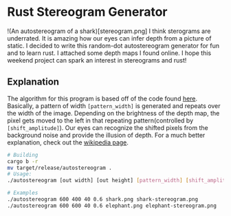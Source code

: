 # Rust Stereogram Generator
!(An autostereogram of a shark)[stereogram.png]
I think sterograms are underrated. It is amazing how our eyes can infer depth from a picture of static. I decided to write this random-dot autostereogram generator for fun and to learn rust. I attached some depth maps I found online. I hope this weekend project can spark an interest in stereograms and rust!

## Explanation
The algorithm for this program is based off of the code found [here](https://flothesof.github.io/making-stereograms-Python.html). Basically, a pattern of width ```[pattern_width]``` is generated and repeats over the width of the image. Depending on the brightness of the depth map, the pixel gets moved to the left in that repeating pattern(controlled by ```[shift_amplitude]```). Our eyes can recognize the shifted pixels from the background noise and provide the illusion of depth. For a much better explanation, check out the [wikipedia page](https://en.wikipedia.org/wiki/Autostereogram).

```bash
# Building
cargo b -r
mv target/release/autostereogram .
# Usage:
./autostereogram [out width] [out height] [pattern_width] [shift_amplitude] [depthmap] [output name]

# Examples
./autostereogram 600 400 40 0.6 shark.png shark-stereogram.png
./autostereogram 600 600 40 0.6 elephant.png elephant-stereogram.png
```
